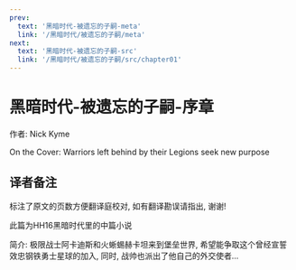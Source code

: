 ```yaml
---
prev:
  text: '黑暗时代-被遗忘的子嗣-meta'
  link: '/黑暗时代/被遗忘的子嗣/meta'
next:
  text: '黑暗时代-被遗忘的子嗣-src'
  link: '/黑暗时代/被遗忘的子嗣/src/chapter01'
---
```


# 黑暗时代-被遗忘的子嗣-序章

作者: Nick Kyme

On the Cover: Warriors left behind by their Legions seek new purpose

## 译者备注

标注了原文的页数方便翻译庭校对, 如有翻译勘误请指出, 谢谢!

此篇为HH16黑暗时代里的中篇小说

简介: 极限战士阿卡迪斯和火蜥蜴赫卡坦来到堡垒世界, 希望能争取这个曾经宣誓效忠钢铁勇士星球的加入, 同时, 战帅也派出了他自己的外交使者...
